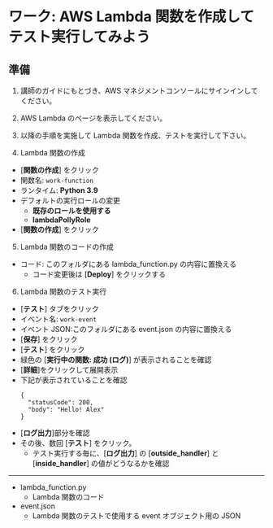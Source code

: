 # ワーク: AWS Lambda 関数を作成してテスト実行してみよう

## 準備

1. 講師のガイドにもとづき、AWS マネジメントコンソールにサインインしてください。

2. AWS Lambda のページを表示してください。

3. 以降の手順を実施して Lambda 関数を作成、テストを実行して下さい。

4. Lambda 関数の作成
  - [**関数の作成**] をクリック
  - 関数名: `work-function`
  - ランタイム: **Python 3.9**
  - デフォルトの実行ロールの変更
    - **既存のロールを使用する**
    - **lambdaPollyRole**
  - [**関数の作成**] をクリック
5. Lambda 関数のコードの作成
  - コード: このフォルダにある lambda_function.py の内容に置換える
    - コード変更後は [**Deploy**] をクリックする
6. Lambda 関数のテスト実行
  - [**テスト**] タブをクリック
  - イベント名: `work-event`
  - イベント JSON:このフォルダにある event.json の内容に置換える
  - [**保存**] をクリック
  - [**テスト**] をクリック
  - 緑色の [**実行中の関数: 成功 (ログ)**] が表示されることを確認
  - [**詳細**]をクリックして展開表示
  - 下記が表示されていることを確認
     ```
     {
       "statusCode": 200,
       "body": "Hello! Alex"
     }
     ```
  - [**ログ出力**]部分を確認
  - その後、数回 [**テスト**] をクリック。
    - テスト実行する毎に、[**ログ出力**] の [**outside_handler**] と [**inside_handler**] の値がどうなるかを確認
---

* lambda_function.py
  - Lambda 関数のコード
* event.json
  - Lambda 関数のテストで使用する event オブジェクト用の JSON






